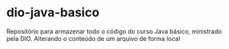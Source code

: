 # dio-java-basico
Repositório para armazenar todo o código do curso Java básico, ministrado pela DIO.
Alterando o conteúdo de um arquivo de forma local